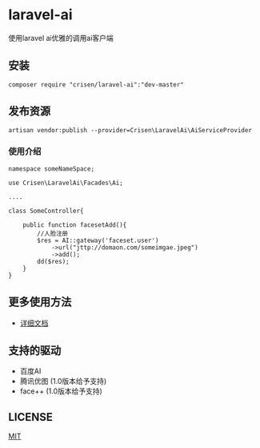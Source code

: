 # laravel-ai
使用laravel ai优雅的调用ai客户端

## 安装

~~~
composer require "crisen/laravel-ai":"dev-master"
~~~



## 发布资源

~~~
artisan vendor:publish --provider=Crisen\LaravelAi\AiServiceProvider
~~~



### 使用介绍

~~~php+HTML
namespace someNameSpace;

use Crisen\LaravelAi\Facades\Ai;

....

class SomeController{

	public function facesetAdd(){
		//人脸注册
		$res = AI::gateway('faceset.user')
			->url("jttp://domaon.com/someimgae.jpeg")
            ->add();
        dd($res);
	}
}
~~~



## 更多使用方法

- [详细文档](ai.crisen.org)



## 支持的驱动

- 百度AI
- 腾讯优图 (1.0版本给予支持)
- face++ (1.0版本给予支持)



## LICENSE

[MIT](LICENSE)

## 



